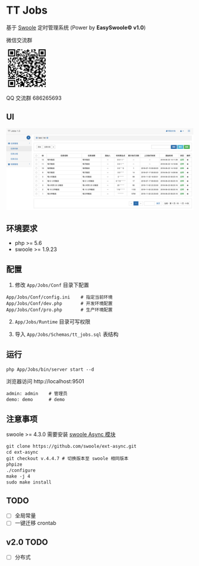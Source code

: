 
# TT Jobs

基于 [Swoole](https://www.swoole.com/) 定时管理系统 (Power by **EasySwoole© v1.0**)

微信交流群

![weixin](wx.jpg)

QQ 交流群 686265693 

## UI

![home](home.png)

## 环境要求

- php >= 5.6
- swoole >= 1.9.23

## 配置

1. 修改 `App/Jobs/Conf` 目录下配置

```
App/Jobs/Conf/config.ini    # 指定当前环境
App/Jobs/Conf/dev.php       # 开发环境配置
App/Jobs/Conf/pro.php       # 生产环境配置
```

2. `App/Jobs/Runtime` 目录可写权限

3. 导入 `App/Jobs/Schemas/tt_jobs.sql` 表结构 

## 运行

```
php App/Jobs/bin/server start --d
```

浏览器访问 http://localhost:9501

```
admin: admin    # 管理员
demo: demo      # demo
```

## 注意事项

swoole >= 4.3.0 需要安装 [swoole Async 模块](https://github.com/swoole/ext-async)

```
git clone https://github.com/swoole/ext-async.git
cd ext-async
git checkout v.4.4.7 # 切换版本至 swoole 相同版本
phpize
./configure
make -j 4
sudo make install
```



## TODO

- [ ] 全局常量
- [ ] 一键迁移 crontab

## v2.0 TODO

- [ ] 分布式